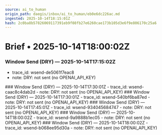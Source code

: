 ```yaml
---
source: ai_to_human
origin_path: daegis/inbox/ai_to_human/eb0e6dc226ac.md
ingested: 2025-10-14T18:15:01Z
hash: 2c0ba8b57826069117391eb9f08fb27e6260cae173b105d3e6f9e806170c25a6
---
```

# Brief • 2025-10-14T18:00:02Z

### Window Send (DRY) — 2025-10-14T17:15:02Z
- trace_id: wsend-de5061f7eac8
- note: DRY: not sent (no OPENAI_API_KEY)

<bundle snapshot omitted>
### Window Send (DRY) — 2025-10-14T17:30:01Z
- trace_id: wsend-caac8c4dab2d
- note: DRY: not sent (no OPENAI_API_KEY)

<bundle snapshot omitted>
### Window Send (DRY) — 2025-10-14T17:30:01Z
- trace_id: wsend-540bf6ba87ed
- note: DRY: not sent (no OPENAI_API_KEY)

<bundle snapshot omitted>
### Window Send (DRY) — 2025-10-14T17:45:01Z
- trace_id: wsend-934045684747
- note: DRY: not sent (no OPENAI_API_KEY)

<bundle snapshot omitted>
### Window Send (DRY) — 2025-10-14T18:00:02Z
- trace_id: wsend-9a9888b1ec05
- note: DRY: not sent (no OPENAI_API_KEY)

<bundle snapshot omitted>
### Window Send (DRY) — 2025-10-14T18:00:02Z
- trace_id: wsend-b068ee95d30a
- note: DRY: not sent (no OPENAI_API_KEY)

<bundle snapshot omitted>

